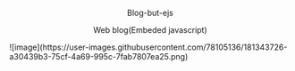 <p align="center">Blog-but-ejs</p>
<p align="center">Web blog(Embeded javascript)</p>
![image](https://user-images.githubusercontent.com/78105136/181343726-a30439b3-75cf-4a69-995c-7fab7807ea25.png)

